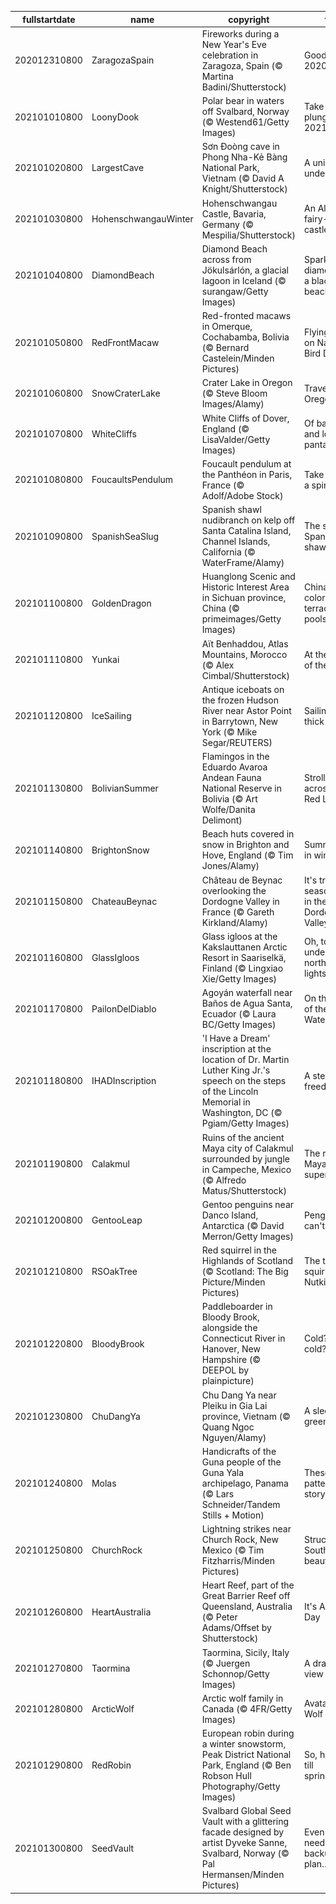 |fullstartdate|name|copyright|title|image|
|--|--|--|--|--|
202012310800|ZaragozaSpain|Fireworks during a New Year's Eve celebration in Zaragoza, Spain (© Martina Badini/Shutterstock)|Goodbye, 2020!|![](/en-US/2021/01/202012310800ZaragozaSpain.jpg)|
202101010800|LoonyDook|Polar bear in waters off Svalbard, Norway (© Westend61/Getty Images)|Take the plunge into 2021|![](/en-US/2021/01/202101010800LoonyDook.jpg)|
202101020800|LargestCave|Sơn Đoòng cave in Phong Nha-Kẻ Bàng National Park, Vietnam (© David A Knight/Shutterstock)|A universe underground|![](/en-US/2021/01/202101020800LargestCave.jpg)|
202101030800|HohenschwangauWinter|Hohenschwangau Castle, Bavaria, Germany (© Mespilia/Shutterstock)|An Alpine fairy-tale castle|![](/en-US/2021/01/202101030800HohenschwangauWinter.jpg)|
202101040800|DiamondBeach|Diamond Beach across from Jökulsárlón, a glacial lagoon in Iceland (© surangaw/Getty Images)|Sparkling ice diamonds on a black sandy beach|![](/en-US/2021/01/202101040800DiamondBeach.jpg)|
202101050800|RedFrontMacaw|Red-fronted macaws in Omerque, Cochabamba, Bolivia (© Bernard Castelein/Minden Pictures)|Flying high on National Bird Day|![](/en-US/2021/01/202101050800RedFrontMacaw.jpg)|
202101060800|SnowCraterLake|Crater Lake in Oregon (© Steve Bloom Images/Alamy)|Travels to the Oregon deep|![](/en-US/2021/01/202101060800SnowCraterLake.jpg)|
202101070800|WhiteCliffs|White Cliffs of Dover, England (© LisaValder/Getty Images)|Of balloons and lost pantaloons|![](/en-US/2021/01/202101070800WhiteCliffs.jpg)|
202101080800|FoucaultsPendulum|Foucault pendulum at the Panthéon in Paris, France (© Adolf/Adobe Stock)|Take this for a spin...|![](/en-US/2021/01/202101080800FoucaultsPendulum.jpg)|
202101090800|SpanishSeaSlug|Spanish shawl nudibranch on kelp off Santa Catalina Island, Channel Islands, California (© WaterFrame/Alamy)|The stylish Spanish shawl|![](/en-US/2021/01/202101090800SpanishSeaSlug.jpg)|
202101100800|GoldenDragon|Huanglong Scenic and Historic Interest Area in Sichuan province, China (© primeimages/Getty Images)|China's colorful terraced pools|![](/en-US/2021/01/202101100800GoldenDragon.jpg)|
202101110800|Yunkai|Aït Benhaddou, Atlas Mountains, Morocco (© Alex Cimbal/Shutterstock)|At the gates of the 'ksar'|![](/en-US/2021/01/202101110800Yunkai.jpg)|
202101120800|IceSailing|Antique iceboats on the frozen Hudson River near Astor Point in Barrytown, New York (© Mike Segar/REUTERS)|Sailing on thick ice|![](/en-US/2021/01/202101120800IceSailing.jpg)|
202101130800|BolivianSummer|Flamingos in the Eduardo Avaroa Andean Fauna National Reserve in Bolivia (© Art Wolfe/Danita Delimont)|Strolling across the Red Lagoon|![](/en-US/2021/01/202101130800BolivianSummer.jpg)|
202101140800|BrightonSnow|Beach huts covered in snow in Brighton and Hove, England (© Tim Jones/Alamy)|Summer huts in winter|![](/en-US/2021/01/202101140800BrightonSnow.jpg)|
202101150800|ChateauBeynac|Château de Beynac overlooking the Dordogne Valley in France (© Gareth Kirkland/Alamy)|It's truffle season here in the Dordogne Valley|![](/en-US/2021/01/202101150800ChateauBeynac.jpg)|
202101160800|GlassIgloos|Glass igloos at the Kakslauttanen Arctic Resort in Saariselkä, Finland (© Lingxiao Xie/Getty Images)|Oh, to sleep under the northern lights|![](/en-US/2021/01/202101160800GlassIgloos.jpg)|
202101170800|PailonDelDiablo|Agoyán waterfall near Baños de Agua Santa, Ecuador (© Laura BC/Getty Images)|On the Route of the Waterfalls|![](/en-US/2021/01/202101170800PailonDelDiablo.jpg)|
202101180800|IHADInscription|'I Have a Dream' inscription at the location of Dr. Martin Luther King Jr.'s speech on the steps of the Lincoln Memorial in Washington, DC (© Pgiam/Getty Images)|A step toward freedom|![](/en-US/2021/01/202101180800IHADInscription.jpg)|
202101190800|Calakmul|Ruins of the ancient Maya city of Calakmul surrounded by jungle in Campeche, Mexico (© Alfredo Matus/Shutterstock)|The ruins of a Maya superpower|![](/en-US/2021/01/202101190800Calakmul.jpg)|
202101200800|GentooLeap|Gentoo penguins near Danco Island, Antarctica (© David Merron/Getty Images)|Penguins can't fly!|![](/en-US/2021/01/202101200800GentooLeap.jpg)|
202101210800|RSOakTree|Red squirrel in the Highlands of Scotland (© Scotland: The Big Picture/Minden Pictures)|The tale of squirrels like Nutkin|![](/en-US/2021/01/202101210800RSOakTree.jpg)|
202101220800|BloodyBrook|Paddleboarder in Bloody Brook, alongside the Connecticut River in Hanover, New Hampshire (© DEEPOL by plainpicture)|Cold? What cold?|![](/en-US/2021/01/202101220800BloodyBrook.jpg)|
202101230800|ChuDangYa|Chu Dang Ya near Pleiku in Gia Lai province, Vietnam (© Quang Ngoc Nguyen/Alamy)|A sleeping green giant|![](/en-US/2021/01/202101230800ChuDangYa.jpg)|
202101240800|Molas|Handicrafts of the Guna people of the Guna Yala archipelago, Panama (© Lars Schneider/Tandem Stills + Motion)|These patterns tell a story|![](/en-US/2021/01/202101240800Molas.jpg)|
202101250800|ChurchRock|Lightning strikes near Church Rock, New Mexico (© Tim Fitzharris/Minden Pictures)|Struck by Southwestern beauty|![](/en-US/2021/01/202101250800ChurchRock.jpg)|
202101260800|HeartAustralia|Heart Reef, part of the Great Barrier Reef off Queensland, Australia (© Peter Adams/Offset by Shutterstock)|It's Australia Day|![](/en-US/2021/01/202101260800HeartAustralia.jpg)|
202101270800|Taormina|Taormina, Sicily, Italy (© Juergen Schonnop/Getty Images)|A dramatic view of Sicily|![](/en-US/2021/01/202101270800Taormina.jpg)|
202101280800|ArcticWolf|Arctic wolf family in Canada (© 4FR/Getty Images)|Avatars of the Wolf Moon|![](/en-US/2021/01/202101280800ArcticWolf.jpg)|
202101290800|RedRobin|European robin during a winter snowstorm, Peak District National Park, England (© Ben Robson Hull Photography/Getty Images)|So, how long till springtime?|![](/en-US/2021/01/202101290800RedRobin.jpg)|
202101300800|SeedVault|Svalbard Global Seed Vault with a glittering facade designed by artist Dyveke Sanne, Svalbard, Norway (© Pal Hermansen/Minden Pictures)|Even nature needs a backup plan…|![](/en-US/2021/01/202101300800SeedVault.jpg)|
